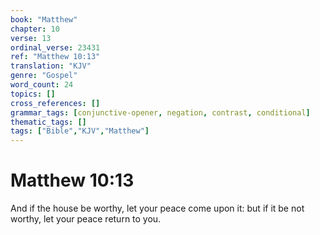 ```yaml
---
book: "Matthew"
chapter: 10
verse: 13
ordinal_verse: 23431
ref: "Matthew 10:13"
translation: "KJV"
genre: "Gospel"
word_count: 24
topics: []
cross_references: []
grammar_tags: [conjunctive-opener, negation, contrast, conditional]
thematic_tags: []
tags: ["Bible","KJV","Matthew"]
---
```


# Matthew 10:13

And if the house be worthy, let your peace come upon it: but if it be not worthy, let your peace return to you.
